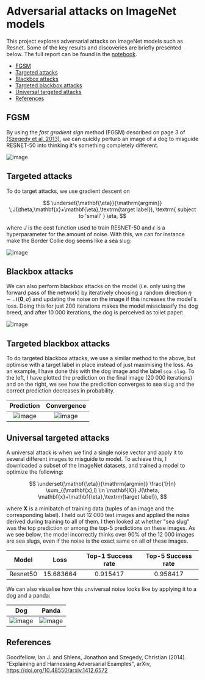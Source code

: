 # Adversarial attacks on ImageNet models

This project explores adversarial attacks on ImageNet models such as Resnet.
Some of the key results and discoveries are briefly presented below. The full report
can be found in the [notebook](adverserial_attacks_imagenet.ipynb).

<!-- vim-markdown-toc GFM -->

* [FGSM](#fgsm)
* [Targeted attacks](#targeted-attacks)
* [Blackbox attacks](#blackbox-attacks)
* [Targeted blackbox attacks](#targeted-blackbox-attacks)
* [Universal targeted attacks](#universal-targeted-attacks)
* [References](#references)

<!-- vim-markdown-toc -->

## FGSM

By using the _fast gradient sign_ method (FGSM) described on page 3 of [(Szegedy et al, 2013)](https://arxiv.org/abs/1412.6572), we can quickly perturb an image of a dog to misguide RESNET-50 into thinking it's something
completely different.

![image](https://user-images.githubusercontent.com/29378769/195874464-b530851f-08e4-468b-ab85-b8a0f2827e3c.png)

## Targeted attacks

To do target attacks, we use gradient descent on

$$ \underset{\mathbf{\eta}}{\mathrm{argmin}} \;J(\theta,\mathbf{x}+\mathbf{\eta},\textrm{target label}), \textrm{ subject to 'small' } \eta,
$$

where $J$ is the cost function used to train RESNET-50 and $\epsilon$ is a hyperparameter for the amount of noise.
With this, we can for instance make the Border Collie dog seems like a sea slug:

![image](https://user-images.githubusercontent.com/29378769/195877904-47d9a347-4a1e-4462-af3d-4f04e9208990.png)

## Blackbox attacks

We can also perform blackbox attacks on the model (i.e. only using the forward pass of the network) by iteratively choosing a random direction $\eta \sim \mathcal{N}(\mathbf{0}, \sigma)$ and updating the noise on the image if this increases the model's loss. Doing this for just 200 iterations makes the model missclassify the dog breed, and after 10 000 iterations, the dog is perceived as toilet paper:

![image](https://user-images.githubusercontent.com/29378769/195879223-ae298711-2749-4057-b035-9327ef3ebc03.png)

## Targeted blackbox attacks

To do targeted blackbox attacks, we use a similar method to the above, but optimise with a target label in place
instead of just maximising the loss. As an example, I have done this with the dog image and the label `sea slug`.
To the left, I have plotted the prediction on the final image (20 000 iterations) and on the right, we see how
the predicition converges to sea slug and the correct prediction decreases in probability.

Prediction | Convergence
:---:|:---:
![image](https://user-images.githubusercontent.com/29378769/195880259-b8e25e8a-71d7-49e1-a91b-bed00b4675d9.png) | ![image](https://user-images.githubusercontent.com/29378769/195880203-8879293d-e67f-4f98-9a49-d55ba1e80b58.png)

## Universal targeted attacks

A universal attack is when we find a single noise vector and apply it to several different images to misguide
to model. To achieve this, I downloaded a subset of the ImageNet datasets, and trained a model to optimize
the following:

$$ \underset{\mathbf{\eta}}{\mathrm{argmin}} \frac{1}{n} \sum_{(\mathbf{x},l) \in \mathbf{X}} J(\theta, \mathbf{x}+\mathbf{\eta},\textrm{target label}),
$$

where $\mathbf{X}$ is a minibatch of training data (tuples of an image and the corresponding label). I held
out 12 000 test images and applied the noise derived during training to all of them. I then looked at whether
"sea slug" was the top prediction or among the top-5 predictions on these images. As we see below,
the model incorrectly thinks over 90% of the 12 000 images are sea slugs, even if the noise is the exact
same on all of these images.

Model | Loss | Top-1 Success rate | Top-5 Success rate
:------------:|:--------:|:----:|:------:
Resnet50 | 15.683664 | 	0.915417 | 	0.958417

We can also visualise how this unviversal noise looks like by applying it to a dog and a panda:

Dog | Panda
:----:|:----:
![image](https://user-images.githubusercontent.com/29378769/195882996-197370b8-3ccb-4d4f-bc33-b3689cf34f6e.png) | ![image](https://user-images.githubusercontent.com/29378769/195883062-33224fdc-5e1f-423e-b7e8-14e85dc81d15.png)

## References

Goodfellow, Ian J. and Shlens, Jonathon and Szegedy, Christian (2014). "Explaining and Harnessing Adversarial Examples", arXiv, https://doi.org/10.48550/arxiv.1412.6572
